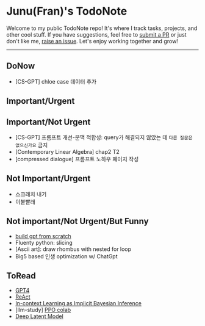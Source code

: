# Junu(Fran)'s TodoNote
Welcome to my public TodoNote repo! It's where I track tasks, projects, and other cool stuff.
If you have suggestions, feel free to [submit a PR](https://github.com/junuMoon/TodoNote/pulls) or just don't like me, [raise an issue](https://github.com/junuMoon/TodoNote/issues).
Let's enjoy working together and grow!

---

## DoNow
- [CS-GPT] chloe case 데이터 추가

## Important/Urgent
    
## Important/Not Urgent
- [CS-GPT] 프롬프트 개선-문맥 적합성: query가 해결되지 않았는 데 `다른 질문은 없으신가요` 금지
- [Contemporary Linear Algebra] chap2 T2
- [compressed dialogue] 프롬프트 노하우 페이지 작성

## Not Important/Urgent
- 스크래치 내기
- 이불빨래

## Not important/Not Urgent/But Funny
- [build gpt from scratch](https://youtu.be/kCc8FmEb1nY)
- Fluenty python: slicing
- [Ascii art]: draw rhombus with nested for loop
- Big5 based 인생 optimization w/ ChatGpt

## ToRead
- [GPT4](https://arxiv.org/pdf/2303.08774.pdf)
- [ReAct](https://arxiv.org/pdf/2210.03629.pdf)
- [In-context Learning as Implicit Bayesian Inference](https://arxiv.org/pdf/2111.02080.pdf) 
- [llm-study] [PPO colab](https://colab.research.google.com/drive/1tHY9HldOkZjjhdjbAOzY9wVxLtAuDLdl?usp=sharing) 
- [Deep Latent Model](https://arxiv.org/pdf/1812.06834.pdf)
